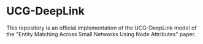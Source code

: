 # UCG-DeepLink

This repository is an official implementation of the UCG-DeepLink model of the "Entity Matching Across Small Networks Using Node Attributes" paper.
